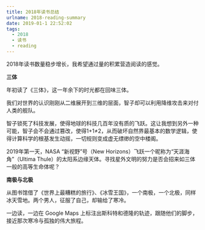 ```yaml
---
title: 2018年读书总结
urlname: 2018-reading-summary
date: 2019-01-1 22:52:02
tags:
  - 2018
  - 读书
  - reading
---
```


2018年读书数量稳步增长，我希望通过量的积累营造阅读的感觉。

**三体**

年初读了《三体》，这一年余下的时光都在回味三体。

我们对世界的认识刚刚从二维展开到三维的层面，智子却可以利用降维攻击来对付人类的舰队。

智子锁死了科技发展，使得地球的科技几百年没有质的飞跃。这让我想到另外一种可能，智子会不会通过篡改，使得1+1≠2，从而破坏自然界最基本的数学逻辑，使得计算科学的根基发生动摇，一切规则变成虚无缥缈的空中楼阁。

2019年第一天，NASA “新视野”号（New Horizons）飞跃一个昵称为“天涯海角”（Ultima Thule）的太阳系边缘天体。寻找星外文明的努力是否会招来如三体一般的高等生命体呢？

**南极与北极**

从图书馆借了《世界上最糟糕的旅行》、《冰雪王国》，一个南极，一个北极，同样冰天雪地。两个男人，征服了自己，却输给了寒冷。

一边读，一边在 Google Maps 上标注出斯科特和德隆的轨迹，跟随他们的脚步，接近那次寒冷与孤独的伟大旅程。




